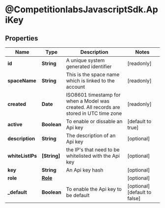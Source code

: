 # @CompetitionlabsJavascriptSdk.ApiKey

## Properties

Name | Type | Description | Notes
------------ | ------------- | ------------- | -------------
**id** | **String** | A unique system generated identifier | [readonly] 
**spaceName** | **String** | This is the space name which is linked to the account | [readonly] 
**created** | **Date** | ISO8601 timestamp for when a Model was created. All records are stored in UTC time zone | [readonly] 
**active** | **Boolean** | To enable or dissable an Api key | [default to true]
**description** | **String** | The description of an Api key | [optional] 
**whiteListIPs** | **[String]** | the IP&#39;s that need to be whitelisted with the Api key | [optional] 
**key** | **String** | An Api key hash | [optional] 
**role** | [**Role**](docs/Role.md) |  | [optional] 
**_default** | **Boolean** | To enable the Api key to be default | [optional] [default to false]



